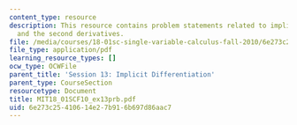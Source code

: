 ```yaml
---
content_type: resource
description: This resource contains problem statements related to implicit differentiation
  and the second derivatives.
file: /media/courses/18-01sc-single-variable-calculus-fall-2010/6e273c25410614e27b916b697d86aac7_MIT18_01SCF10_ex13prb.pdf
file_type: application/pdf
learning_resource_types: []
ocw_type: OCWFile
parent_title: 'Session 13: Implicit Differentiation'
parent_type: CourseSection
resourcetype: Document
title: MIT18_01SCF10_ex13prb.pdf
uid: 6e273c25-4106-14e2-7b91-6b697d86aac7
---
```

